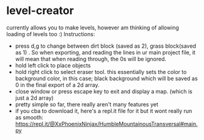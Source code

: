 # level-creator
currently allows you to make levels, however am thinking of allowing loading of levels too :)
Instructions:
- press d,g to change between dirt block (saved as 2), grass block(saved as 1) . So when exporting, and reading the lines in ur main project file, it will mean that when reading through, the 0s will be ignored. 
- hold left click to place objects
- hold right click to select eraser tool. this essentially sets the color to background color, in this case; black background which will be saved as 0 in the final export of a 2d array. 
- close window or press escape key to exit and display a map. (which is just a 2d array)
- pretty simple so far, there really aren't many features yet
- if you cba to download it, here's a repl.it file for it but it wont really run as smooth:
https://repl.it/@XxPhoenixNinjax/HumbleMountainousTransversal#main.py

